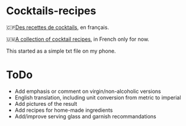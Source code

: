 # Cocktails-recipes

🇨🇵[Des recettes de cocktails](index.md), en français. 

🇺🇲[A collection of cocktail recipes](index.md), in French only for now.

This started as a simple txt file on my phone. 


# ToDo

* Add emphasis or comment on virgin/non-alcoholic versions
* English translation, including unit conversion from metric to imperial 
* Add pictures of the result
* Add recipes for home-made ingredients
* Add/improve serving glass and garnish recommandations 

